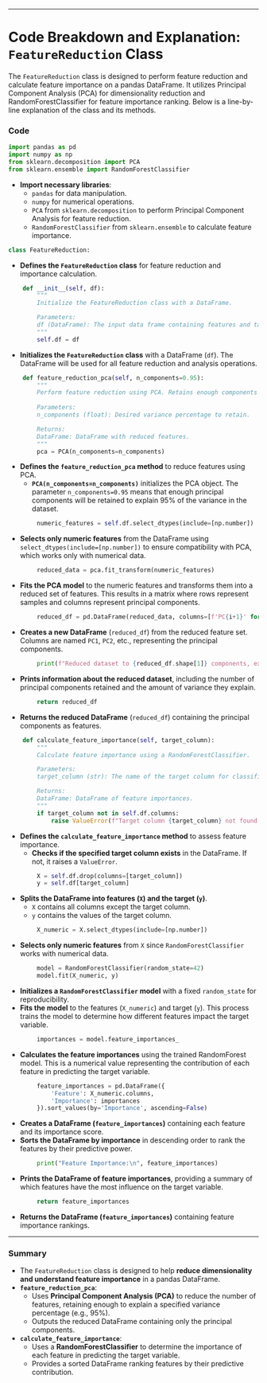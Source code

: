 
---

# Code Breakdown and Explanation: `FeatureReduction` Class

The `FeatureReduction` class is designed to perform feature reduction and calculate feature importance on a pandas DataFrame. It utilizes Principal Component Analysis (PCA) for dimensionality reduction and RandomForestClassifier for feature importance ranking. Below is a line-by-line explanation of the class and its methods.

### Code

```python
import pandas as pd
import numpy as np
from sklearn.decomposition import PCA
from sklearn.ensemble import RandomForestClassifier
```
- **Import necessary libraries**:
  - `pandas` for data manipulation.
  - `numpy` for numerical operations.
  - `PCA` from `sklearn.decomposition` to perform Principal Component Analysis for feature reduction.
  - `RandomForestClassifier` from `sklearn.ensemble` to calculate feature importance.

```python
class FeatureReduction:
```
- **Defines the `FeatureReduction` class** for feature reduction and importance calculation.

```python
    def __init__(self, df):
        """
        Initialize the FeatureReduction class with a DataFrame.

        Parameters:
        df (DataFrame): The input data frame containing features and target.
        """
        self.df = df
```
- **Initializes the `FeatureReduction` class** with a DataFrame (`df`). The DataFrame will be used for all feature reduction and analysis operations.

```python
    def feature_reduction_pca(self, n_components=0.95):
        """
        Perform feature reduction using PCA. Retains enough components to explain n_components variance.
        
        Parameters:
        n_components (float): Desired variance percentage to retain.

        Returns:
        DataFrame: DataFrame with reduced features.
        """
        pca = PCA(n_components=n_components)
```
- **Defines the `feature_reduction_pca` method** to reduce features using PCA.
  - **`PCA(n_components=n_components)`** initializes the PCA object. The parameter `n_components=0.95` means that enough principal components will be retained to explain 95% of the variance in the dataset.

```python
        numeric_features = self.df.select_dtypes(include=[np.number])
```
- **Selects only numeric features** from the DataFrame using `select_dtypes(include=[np.number])` to ensure compatibility with PCA, which works only with numerical data.

```python
        reduced_data = pca.fit_transform(numeric_features)
```
- **Fits the PCA model** to the numeric features and transforms them into a reduced set of features. This results in a matrix where rows represent samples and columns represent principal components.

```python
        reduced_df = pd.DataFrame(reduced_data, columns=[f'PC{i+1}' for i in range(reduced_data.shape[1])])
```
- **Creates a new DataFrame** (`reduced_df`) from the reduced feature set. Columns are named `PC1`, `PC2`, etc., representing the principal components.

```python
        print(f"Reduced dataset to {reduced_df.shape[1]} components, explaining {n_components * 100}% of variance.")
```
- **Prints information about the reduced dataset**, including the number of principal components retained and the amount of variance they explain.

```python
        return reduced_df
```
- **Returns the reduced DataFrame** (`reduced_df`) containing the principal components as features.

```python
    def calculate_feature_importance(self, target_column):
        """
        Calculate feature importance using a RandomForestClassifier.

        Parameters:
        target_column (str): The name of the target column for classification.

        Returns:
        DataFrame: DataFrame of feature importances.
        """
        if target_column not in self.df.columns:
            raise ValueError(f"Target column {target_column} not found in the dataset.")
```
- **Defines the `calculate_feature_importance` method** to assess feature importance.
  - **Checks if the specified target column exists** in the DataFrame. If not, it raises a `ValueError`.

```python
        X = self.df.drop(columns=[target_column])
        y = self.df[target_column]
```
- **Splits the DataFrame into features (`X`) and the target (`y`)**.
  - `X` contains all columns except the target column.
  - `y` contains the values of the target column.

```python
        X_numeric = X.select_dtypes(include=[np.number])
```
- **Selects only numeric features** from `X` since `RandomForestClassifier` works with numerical data.

```python
        model = RandomForestClassifier(random_state=42)
        model.fit(X_numeric, y)
```
- **Initializes a `RandomForestClassifier` model** with a fixed `random_state` for reproducibility.
- **Fits the model** to the features (`X_numeric`) and target (`y`). This process trains the model to determine how different features impact the target variable.

```python
        importances = model.feature_importances_
```
- **Calculates the feature importances** using the trained RandomForest model. This is a numerical value representing the contribution of each feature in predicting the target variable.

```python
        feature_importances = pd.DataFrame({
            'Feature': X_numeric.columns,
            'Importance': importances
        }).sort_values(by='Importance', ascending=False)
```
- **Creates a DataFrame (`feature_importances`)** containing each feature and its importance score.
- **Sorts the DataFrame by importance** in descending order to rank the features by their predictive power.

```python
        print("Feature Importance:\n", feature_importances)
```
- **Prints the DataFrame of feature importances**, providing a summary of which features have the most influence on the target variable.

```python
        return feature_importances
```
- **Returns the DataFrame (`feature_importances`)** containing feature importance rankings.

---

### Summary
- The `FeatureReduction` class is designed to help **reduce dimensionality and understand feature importance** in a pandas DataFrame.
- **`feature_reduction_pca`**:
  - Uses **Principal Component Analysis (PCA)** to reduce the number of features, retaining enough to explain a specified variance percentage (e.g., 95%).
  - Outputs the reduced DataFrame containing only the principal components.
- **`calculate_feature_importance`**:
  - Uses a **RandomForestClassifier** to determine the importance of each feature in predicting the target variable.
  - Provides a sorted DataFrame ranking features by their predictive contribution.